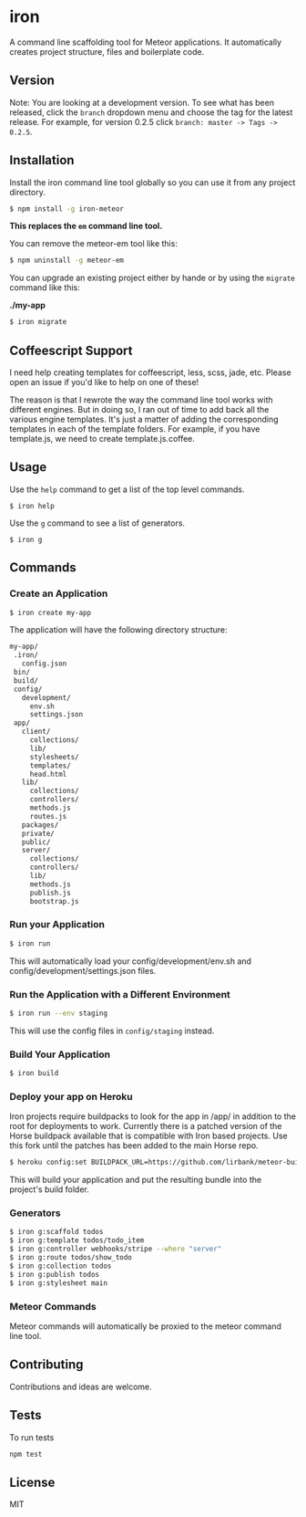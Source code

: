 # iron

A command line scaffolding tool for Meteor applications. It automatically
creates project structure, files and boilerplate code.

## Version
Note: You are looking at a development version. To see what has been released,
click the `branch` dropdown menu and choose the tag for the latest release. For
example, for version 0.2.5 click `branch: master -> Tags -> 0.2.5`.

## Installation
Install the iron command line tool globally so you can use it from any project directory.

```sh
$ npm install -g iron-meteor
```

**This replaces the `em` command line tool.**

You can remove the meteor-em tool like this:

```sh
$ npm uninstall -g meteor-em
```

You can upgrade an existing project either by hande or by using the `migrate`
command like this:

**./my-app**
```sh
$ iron migrate
```

## Coffeescript Support
I need help creating templates for coffeescript, less, scss, jade, etc. Please
open an issue if you'd like to help on one of these!

The reason is that I rewrote the way the command line tool works with different
engines. But in doing so, I ran out of time to add back all the various engine
templates. It's just a matter of adding the corresponding templates in each of
the template folders. For example, if you have template.js, we need to create
template.js.coffee.

## Usage

Use the `help` command to get a list of the top level commands.

```
$ iron help
```

Use the `g` command to see a list of generators.

```
$ iron g
```

## Commands

### Create an Application
```sh
$ iron create my-app
```

The application will have the following directory structure:

```sh
my-app/
 .iron/
   config.json
 bin/
 build/
 config/
   development/
     env.sh
     settings.json
 app/
   client/
     collections/
     lib/
     stylesheets/
     templates/
     head.html
   lib/
     collections/
     controllers/
     methods.js
     routes.js
   packages/
   private/
   public/
   server/
     collections/
     controllers/
     lib/
     methods.js
     publish.js
     bootstrap.js
```

### Run your Application

```sh
$ iron run 
```

This will automatically load your config/development/env.sh and config/development/settings.json files.

### Run the Application with a Different Environment

```sh
$ iron run --env staging
```

This will use the config files in `config/staging` instead.

### Build Your Application

```sh
$ iron build
```
### Deploy your app on Heroku

Iron projects require buildpacks to look for the app in /app/ in addition to the root for deployments to work. Currently there is a patched version of the Horse buildpack available that is compatible with Iron based projects. Use this fork until the patches has been added to the main Horse repo.

```sh
$ heroku config:set BUILDPACK_URL=https://github.com/lirbank/meteor-buildpack-horse.git
```


This will build your application and put the resulting bundle into the project's
build folder.

### Generators
```sh
$ iron g:scaffold todos
$ iron g:template todos/todo_item
$ iron g:controller webhooks/stripe --where "server"
$ iron g:route todos/show_todo
$ iron g:collection todos
$ iron g:publish todos
$ iron g:stylesheet main
```

### Meteor Commands
Meteor commands will automatically be proxied to the meteor command line tool.

## Contributing
Contributions and ideas are welcome.

## Tests

To run tests
```sh
npm test
```

## License
MIT
